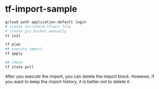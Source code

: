 # tf-import-sample

```bash
gcloud auth application-default login
# create terraform.tfvars file
# create gcs bucket manually
tt init

tf plan
## execute import
tf apply

## check
tf state pull

```

After you execute the import, you can delete the import block. 
However, if you want to keep the import history, it is better not to delete it.
